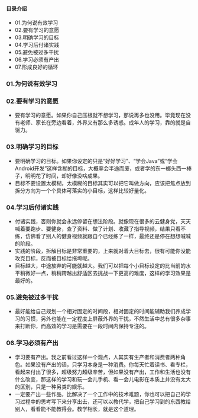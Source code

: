 #### 目录介绍
- 01.为何说有效学习
- 02.要有学习的意愿
- 03.明确学习的目标
- 04.学习后付诸实践
- 05.避免被过多干扰
- 06.学习必须有产出
- 07.形成良好的循环



### 01.为何说有效学习



### 02.要有学习的意愿
- 要有学习的意愿。如果你自己压根就不想学习，那说再多也没用。毕竟现在没有老师、家长在旁边看着，外界又有那么多诱惑。成年人的学习，靠的就是自驱力。



### 03.明确学习的目标
- 要明确学习的目标。如果你设定的只是“好好学习”、“学会Java”或“学会Android开发”这样含糊的目标，大概率会半途而废，或者学的东一榔头西一棒子，明明花了时间，却好像没啥成果。
- 目标不要设置太模糊，太模糊的目标其实可以把它叫做方向，应该把焦点放到拆分方向为一个个具体可落实的小目标，这样比较好量化。



### 04.学习后付诸实践
- 付诸实践，否则你就会永远停留在想法阶段。就像现在很多的云健身党，天天喊着要跑步、要健身，查了资料、做了计划、收藏了指导视频，结果只看不练，仿佛看了别人的健身视频就跟自个已经练了一样，最终还是停在想想喊喊的阶段。
- 实践的阶段，拆解目标是非常重要的，上来就对着大目标去，很有可能你没能攻克目标，反而被目标给拖垮呢。
- 目标越大，中途放弃的可能就越大。我们可以把每个小目标设定的比当前的水平稍微好一点，稍稍跨越出舒适区去挑战一下更高的难度，这样的学习效果是最好的。


### 05.避免被过多干扰
- 最好能给自己规划一个相对固定的时间段，相对固定的时间能辅助我们养成学习的习惯，另外也能在一定程度上屏蔽外界的干扰，不然生活中总有很多杂事来打断你，而高效的学习是需要在一段时间内保持专注的。



### 06.学习必须有产出
- 学习要有产出。我之前看过这样一个观点，人其实有生产者和消费者两种角色。如果没有产出的话，只学习本身是一种消费。你每天忙着读书、看专栏，看起来付出了很多，超级努力超级辛苦，但如果没有产出，工作和生活也没有什么改变，那这样的学习和玩一会儿手机、看一会儿电影在本质上并没有太大的区别，只是一种另类的娱乐。
- 一定要产出一些作品，比解决了一个工作中的技术难题，你也可以把自己的学习过程中的思考写下来分享出去，还可以以教代学，把自己学习到的东西教给别人，看看能不能教得会。教学相长，就是这个道理。






